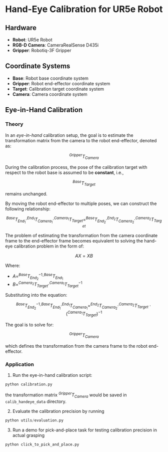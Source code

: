 # Hand-Eye Calibration for UR5e Robot

## Hardware

- **Robot**: UR5e Robot
- **RGB-D Camera**: CameraRealSense D435i
- **Gripper**: Robotiq-3F Gripper

## Coordinate Systems

* **Base**: Robot base coordinate system
* **Gripper**: Robot end-effector coordinate system
* **Target**: Calibration target coordinate system
* **Camera**: Camera coordinate system

## Eye-in-Hand Calibration
### Theory

In an *eye-in-hand* calibration setup, the goal is to estimate the transformation matrix from the camera to the robot end-effector, denoted as:

$$
^{Gripper}T_{Camera}
$$

During the calibration process, the pose of the calibration target with respect to the robot base is assumed to be **constant**, i.e.,

$$
^{Base}T_{Target}
$$

remains unchanged.

By moving the robot end-effector to multiple poses, we can construct the following relationship:

$$
^{Base}T_{End_1} \cdot ^{End_1}T_{Camera_1} \cdot ^{Camera_1}T_{Target} = ^{Base}T_{End_2} \cdot ^{End_2}T_{Camera_2} \cdot ^{Camera_2}T_{Target}
$$

The problem of estimating the transformation from the camera coordinate frame to the end-effector frame becomes equivalent to solving the hand-eye calibration problem in the form of:

$$
AX = XB
$$

Where:

* $A = ^{Base}T_{End_2}^{-1} \cdot ^{Base}T_{End_1}$
* $B = ^{Camera_2}T_{Target} \cdot ^{Camera_1}T_{Target}^{-1}$

Substituting into the equation:

$$
^{Base}T_{End_2}^{-1} \cdot ^{Base}T_{End_1} \cdot ^{End_1}T_{Camera_1} = ^{End_2}T_{Camera_2} \cdot ^{Camera_2}T_{Target} \cdot \left(^{Camera_1}T_{Target}\right)^{-1}
$$

The goal is to solve for:

$$
^{Gripper}T_{Camera}
$$

which defines the transformation from the camera frame to the robot end-effector.

### Application

1. Run the eye-in-hand calibration script:

```python
python calibration.py
```
the transformation matrix $^{Gripper}T_{Camera}$ would be saved in `calib_handeye_data` directory.

2. Evaluate the calibration precision by running
```python
python utils/evaluation.py
```

3. Run a demo for pick-and-place task for testing calibration precision in actual grasping
```python
python click_to_pick_and_place.py
```
